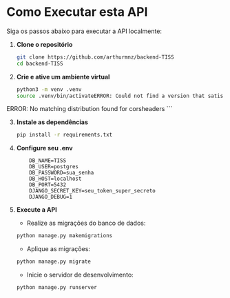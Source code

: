 # Como Executar esta API

Siga os passos abaixo para executar a API localmente:

1. **Clone o repositório**
    ```bash
    git clone https://github.com/arthurmnz/backend-TISS
    cd backend-TISS
    ```

2. **Crie e ative um ambiente virtual**
    ```bash
    python3 -m venv .venv
    source .venv/bin/activateERROR: Could not find a version that satisfies the requirement corsheaders (from versions: none)
ERROR: No matching distribution found for corsheaders
    ```

3. **Instale as dependências**
    ```bash
    pip install -r requirements.txt
    ```

4. **Configure seu .env**
    ```.env
        DB_NAME=TISS
        DB_USER=postgres
        DB_PASSWORD=sua_senha
        DB_HOST=localhost
        DB_PORT=5432
        DJANGO_SECRET_KEY=seu_token_super_secreto
        DJANGO_DEBUG=1
    ``` 
    
5. **Execute a API**

    - Realize as migrações do banco de dados:
    ```bash
    python manage.py makemigrations
    ```

    - Aplique as migrações:
    ```bash
    python manage.py migrate
    ```

    - Inicie o servidor de desenvolvimento:
    ```bash
    python manage.py runserver
    ```
